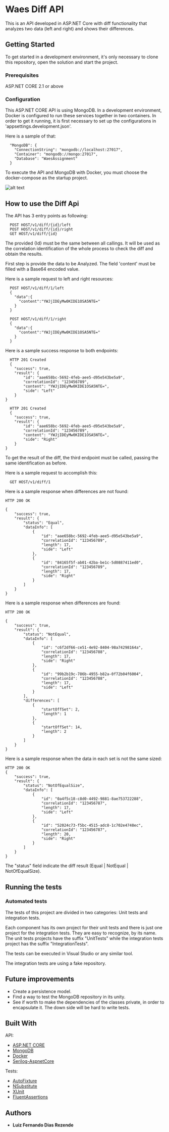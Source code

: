 # Waes Diff API

This is an API developed in ASP.NET Core with diff functionality that analyzes two data (left and right) and shows their differences.

## Getting Started

To get started in a development environment, it's only necessary to clone this repository, open the solution and start the project.

### Prerequisites

ASP.NET CORE 2.1 or above

### Configuration

This ASP.NET CORE API is using MongoDB. In a development environment, Docker is configured to run these services together in two containers. In order to get it running, it is first necessary to set up the configurations in 'appsettings.development.json'.

Here is a sample of that:

```
  "MongoDB": {
    "ConnectionString": "mongodb://localhost:27017",
    "Container": "mongodb://mongo:27017", 
    "Database": "WaesAssignment"
  }
```

To execute the API and MongoDB with Docker, you must choose the docker-compose as the startup project.

![alt text](https://i.imgur.com/YtPeq4u.png)

## How to use the Diff Api

The API has 3 entry points as following:

```
  POST HOST/v1/diff/{id}/left
  POST HOST/v1/diff/{id}/right
  GET HOST/v1/diff/{id}
```

The provided {Id} must be the same between all callings. It will be used as the correlation identification of the whole process to check the diff and obtain the results.

First step is provide the data to be Analyzed. The field 'content' must be filled with a Base64 encoded value.

Here is a sample request to left and right resources:

```
  POST HOST/v1/diff/1/left    
  {
    "data":{
      "content":"YWJjIDEyMw0KIDE1OSA5NTE="
    }
  }  
```
```
  POST HOST/v1/diff/1/right    
  {
    "data":{
      "content":"YWJjIDEyMw0KIDE1OSA5NTE="
    }
  }    
```

Here is a sample success response to both endpoints:

```
  HTTP 201 Created
  {
    "success": true,
    "result": {
        "id": "aae658bc-5692-4feb-aee5-d95e543be5a9",
        "correlationId": "123456789",
        "content": "YWJjIDEyMw0KIDE1OSA5NTE=",
        "side": "Left"
    }
}

  HTTP 201 Created
  {
    "success": true,
    "result": {
        "id": "aae658bc-5692-4feb-aee5-d95e543be5a9",
        "correlationId": "123456789",
        "content": "YWJjIDEyMw0KIDE1OSA5NTE=",
        "side": "Right"
    }
}
```

To get the result of the diff, the third endpoint must be called, passing the same identification as before.

Here is a sample request to accomplish this:

```
  GET HOST/v1/diff/1
```

Here is a sample response when differences are not found:

```
HTTP 200 OK

{
    "success": true,
    "result": {
        "status": "Equal",
        "dataInfo": [
            {
                "id": "aae658bc-5692-4feb-aee5-d95e543be5a9",
                "correlationId": "123456789",
                "length": 17,
                "side": "Left"
            },
            {
                "id": "84165f5f-ab01-42ba-be1c-5d0887411ed0",
                "correlationId": "123456789",
                "length": 17,
                "side": "Right"
            }
        ]
    }
}
```

Here is a sample response when differences are found:

```
HTTP 200 OK

{
    "success": true,
    "result": {
        "status": "NotEqual",
        "dataInfo": [
            {
                "id": "c6f2df66-ce51-4e92-8404-98a74298164a",
                "correlationId": "123456788",
                "length": 17,
                "side": "Right"
            },
            {
                "id": "99b2b19c-786b-4955-b82a-0f72b04f6004",
                "correlationId": "123456788",
                "length": 17,
                "side": "Left"
            }
        ],
        "differences": [
            {
                "startOffSet": 2,
                "length": 1
            },
            {
                "startOffSet": 14,
                "length": 2
            }
        ]
    }
}
```

Here is a sample response when the data in each set is not the same sized:

```
HTTP 200 OK
{
    "success": true,
    "result": {
        "status": "NotOfEqualSize",
        "dataInfo": [
            {
                "id": "0a4f5c18-c8d0-4492-9881-8ae753722288",
                "correlationId": "123456787",
                "length": 17,
                "side": "Left"
            },
            {
                "id": "52024c73-f5bc-4515-adc8-1c702e4748ec",
                "correlationId": "123456787",
                "length": 20,
                "side": "Right"
            }
        ]
    }
}
```

The "status" field indicate the diff result (Equal | NotEqual | NotOfEqualSize).

## Running the tests

### Automated tests

The tests of this project are divided in two categories: Unit tests and integration tests. 

Each component has its own project for their unit tests and there is just one project for the integration tests. They are easy to recognize, by its name. The unit tests projects have the suffix "UnitTests" while the integration tests project has the suffix "IntegrationTests".

The tests can be executed in Visual Studio or any similar tool.

The integration tests are using a fake repository.

## Future improvements

- Create a persistence model.
- Find a way to test the MongoDB repository in its unity.
- See if worth to make the dependencies of the classes private, in order to encapsulate it. The down side will be hard to write tests.

## Built With
API:
* [ASP.NET CORE](https://www.asp.net/core/overview/aspnet-vnext) 
* [MongoDB](https://www.mongodb.com/) 
* [Docker](https://www.docker.com/) 
* [Serilog-AspnetCore](https://github.com/serilog/serilog-aspnetcore) 

Tests:
* [AutoFixture](https://github.com/AutoFixture/AutoFixture) 
* [NSubstitute](https://github.com/nsubstitute/NSubstitute) 
* [XUnit](https://github.com/xunit/xunit) 
* [FluentAssertions](https://github.com/fluentassertions/fluentassertions) 

## Authors

* **Luiz Fernando Dias Rezende** 
